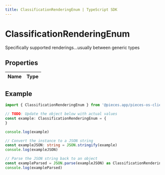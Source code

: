 ```yaml
---
title: ClassificationRenderingEnum | TypeScript SDK
---
```



# ClassificationRenderingEnum

Specifically supported renderings...usually between generic types

## Properties

Name | Type
------------ | -------------

## Example

```typescript
import { ClassificationRenderingEnum } from '@pieces.app/pieces-os-client'

// TODO: Update the object below with actual values
const example: ClassificationRenderingEnum = {
}

console.log(example)

// Convert the instance to a JSON string
const exampleJSON: string = JSON.stringify(example)
console.log(exampleJSON)

// Parse the JSON string back to an object
const exampleParsed = JSON.parse(exampleJSON) as ClassificationRenderingEnum
console.log(exampleParsed)
```


